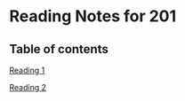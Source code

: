 # Reading Notes for 201 #

## Table of contents ##

[Reading 1](https://mehtab228.github.io/reading-notes/reading1-201)

[Reading 2]()
